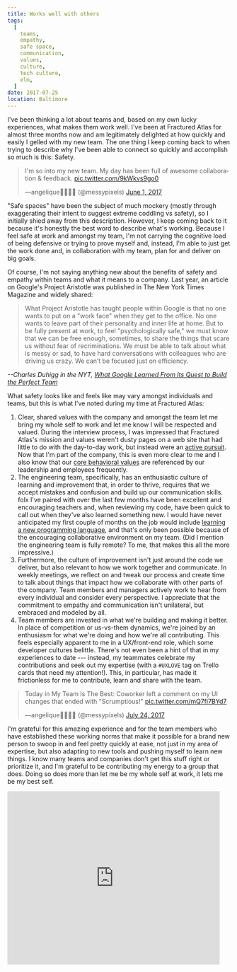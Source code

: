 ```yaml
---
title: Works well with others
tags:
  [
    teams,
    empathy,
    safe space,
    communication,
    values,
    culture,
    tech culture,
    elm,
  ]
date: 2017-07-25
location: Baltimore
---
```


I've been thinking a lot about teams and, based on my own lucky experiences, what makes them work well. I've been at Fractured Atlas for almost three months now and am legitimately delighted at how quickly and easily I gelled with my new team. The one thing I keep coming back to when trying to describe why I've been able to connect so quickly and accomplish so much is this: Safety.

<div class="embed-container twitter">
<blockquote class="twitter-tweet" data-lang="en"><p lang="en" dir="ltr">I&#39;m so into my new team. My day has been full of awesome collaboration &amp; feedback. <a href="https://t.co/9kWkvs9go0">pic.twitter.com/9kWkvs9go0</a></p>&mdash;angelique🦈🏳️‍🌈🌮 (@messypixels) <a href="https://twitter.com/messypixels/status/870362399412555777">June 1, 2017</a></blockquote>
</div>

"Safe spaces" have been the subject of much mockery (mostly through exaggerating their intent to suggest extreme coddling vs safety), so I initially shied away from this description. However, I keep coming back to it because it's honestly the best word to describe what's working. Because I feel safe at work and amongst my team, I'm not carrying the cognitive load of being defensive or trying to prove myself and, instead, I'm able to just get the work done and, in collaboration with my team, plan for and deliver on big goals.

Of course, I'm not saying anything new about the benefits of safety and empathy within teams and what it means to a company. Last year, an article on Google's Project Aristotle was published in The New York Times Magazine and widely shared:

> What Project Aristotle has taught people within Google is that no one wants to put on a "work face" when they get to the office. No one wants to leave part of their personality and inner life at home. But to be fully present at work, to feel "psychologically safe," we must know that we can be free enough, sometimes, to share the things that scare us without fear of recriminations. We must be able to talk about what is messy or sad, to have hard conversations with colleagues who are driving us crazy. We can’t be focused just on efficiency.

<cite>--Charles Duhigg in the NYT, <a href="https://www.nytimes.com/2016/02/28/magazine/what-google-learned-from-its-quest-to-build-the-perfect-team.html
">What Google Learned From Its Quest to Build the Perfect Team</a></cite>

What safety looks like and feels like may vary amongst individuals and teams, but this is what I've noted during my time at Fractured Atlas:

1. Clear, shared values with the company and amongst the team let me bring my whole self to work and let me know I will be respected and valued. During the interview process, I was impressed that Fractured Atlas's mission and values weren't dusty pages on a web site that had little to do with the day-to-day work, but instead were an [active pursuit](https://blog.fracturedatlas.org/our-next-step-in-anti-racism-and-anti-oppression-5e6d5589cbf0). Now that I'm part of the company, this is even more clear to me and I also know that our [core behavioral values](http://howwework.fracturedatlas.org/home/2016/9/2/core-behavioral-values) are referenced by our leadership and employees frequently.
2. The engineering team, specifically, has an enthusiastic culture of learning and improvement that, in order to thrive, requires that we accept mistakes and confusion and build up our communication skills. folx I've paired with over the last few months have been excellent and encouraging teachers and, when reviewing my code, have been quick to call out when they've also learned something new. I would have never anticipated my first couple of months on the job would include [learning a new programming language](https://github.com/angeliquejw/LearningElm), and that's only been possible because of the encouraging collaborative environment on my team. (Did I mention the engineering team is fully remote? To me, that makes this all the more impressive.)
3. Furthermore, the culture of improvement isn't just around the code we deliver, but also relevant to how we work together and communicate. In weekly meetings, we reflect on and tweak our process and create time to talk about things that impact how we collaborate with other parts of the company. Team members and managers actively work to hear from every individual and consider every perspective. I appreciate that the commitment to empathy and communication isn't unilateral, but embraced and modeled by all.
4. Team members are invested in what we're building and making it better. In place of competition or us-vs-them dynamics, we're joined by an enthusiasm for what we're doing and how we're all contributing. This feels especially apparent to me in a UX/front-end role, which some developer cultures belittle. There's not even been a hint of that in my experiences to date --- instead, my teammates celebrate my contributions and seek out my expertise (with a `#UXLOVE` tag on Trello cards that need my attention!). This, in particular, has made it frictionless for me to contribute, learn and share with the team.

<div class="embed-container twitter">
<blockquote class="twitter-tweet" data-lang="en"><p lang="en" dir="ltr">Today in My Team Is The Best:  Coworker left a comment on my UI changes that ended with &quot;Scrumptious!&quot; <a href="https://t.co/mQ7fi7BYd7">pic.twitter.com/mQ7fi7BYd7</a></p>&mdash;angelique🦈🏳️‍🌈🌮 (@messypixels) <a href="https://twitter.com/messypixels/status/889577201150152705">July 24, 2017</a></blockquote>
</div>

I'm grateful for this amazing experience and for the team members who have established these working norms that make it possible for a brand new person to swoop in and feel pretty quickly at ease, not just in my area of expertise, but also adapting to new tools and pushing myself to learn new things. I know many teams and companies don't get this stuff right or prioritize it, and I'm grateful to be contributing my energy to a group that does. Doing so does more than let me be my whole self at work, it lets me be my best self.

<div class="embed-container giphy">
<iframe src="https://giphy.com/embed/e1BxgoFxAOmbK" width="480" height="392" frameBorder="0" class="giphy-embed" allowFullScreen></iframe>
</div>

<script async src="//platform.twitter.com/widgets.js" charset="utf-8"></script>
